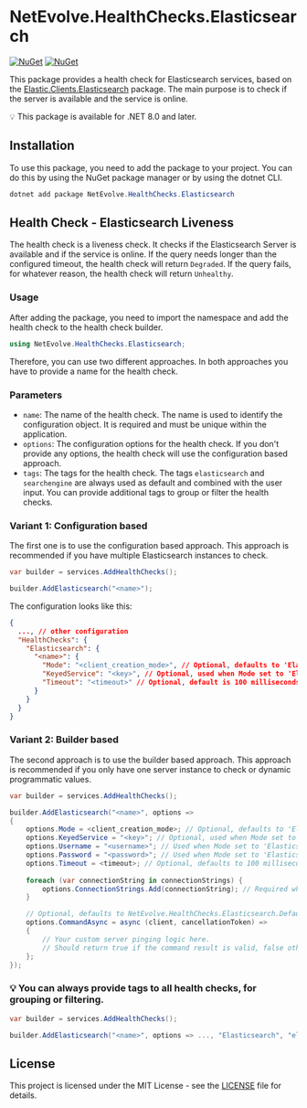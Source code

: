 # NetEvolve.HealthChecks.Elasticsearch

[![NuGet](https://img.shields.io/nuget/v/NetEvolve.HealthChecks.Elasticsearch?logo=nuget)](https://www.nuget.org/packages/NetEvolve.HealthChecks.Elasticsearch/)
[![NuGet](https://img.shields.io/nuget/dt/NetEvolve.HealthChecks.Elasticsearch?logo=nuget)](https://www.nuget.org/packages/NetEvolve.HealthChecks.Elasticsearch/)

This package provides a health check for Elasticsearch services, based on the [Elastic.Clients.Elasticsearch](https://www.nuget.org/packages/Elastic.Clients.Elasticsearch/) package. The main purpose is to check if the server is available and the service is online.

:bulb: This package is available for .NET 8.0 and later.

## Installation
To use this package, you need to add the package to your project. You can do this by using the NuGet package manager or by using the dotnet CLI.
```powershell
dotnet add package NetEvolve.HealthChecks.Elasticsearch
```

## Health Check - Elasticsearch Liveness
The health check is a liveness check. It checks if the Elasticsearch Server is available and if the service is online.
If the query needs longer than the configured timeout, the health check will return `Degraded`.
If the query fails, for whatever reason, the health check will return `Unhealthy`.

### Usage
After adding the package, you need to import the namespace and add the health check to the health check builder.
```csharp
using NetEvolve.HealthChecks.Elasticsearch;
```
Therefore, you can use two different approaches. In both approaches you have to provide a name for the health check.

### Parameters
- `name`: The name of the health check. The name is used to identify the configuration object. It is required and must be unique within the application.
- `options`: The configuration options for the health check. If you don't provide any options, the health check will use the configuration based approach.
- `tags`: The tags for the health check. The tags `elasticsearch` and `searchengine` are always used as default and combined with the user input. You can provide additional tags to group or filter the health checks.

### Variant 1: Configuration based
The first one is to use the configuration based approach. This approach is recommended if you have multiple Elasticsearch instances to check.
```csharp
var builder = services.AddHealthChecks();

builder.AddElasticsearch("<name>");
```

The configuration looks like this:
```json
{
  ..., // other configuration
  "HealthChecks": {
    "Elasticsearch": {
      "<name>": {
        "Mode": "<client_creation_mode>", // Optional, defaults to 'ElasticsearchClientCreationMode.ServiceProvider'
        "KeyedService": "<key>", // Optional, used when Mode set to 'ElasticsearchClientCreationMode.ServiceProvider'
        "Timeout": "<timeout>" // Optional, default is 100 milliseconds
      }
    }
  }
}
```

### Variant 2: Builder based
The second approach is to use the builder based approach. This approach is recommended if you only have one server instance to check or dynamic programmatic values.
```csharp
var builder = services.AddHealthChecks();

builder.AddElasticsearch("<name>", options =>
{
    options.Mode = <client_creation_mode>; // Optional, defaults to 'ElasticsearchClientCreationMode.ServiceProvider'
    options.KeyedService = "<key>"; // Optional, used when Mode set to 'ElasticsearchClientCreationMode.ServiceProvider'
    options.Username = "<username>"; // Used when Mode set to 'ElasticsearchClientCreationMode.UsernameAndPassword' and required when Password is set
    options.Password = "<password>"; // Used when Mode set to 'ElasticsearchClientCreationMode.UsernameAndPassword' and required when Username is set
    options.Timeout = <timeout>; // Optional, defaults to 100 milliseconds
    
    foreach (var connectionString in connectionStrings) {
        options.ConnectionStrings.Add(connectionString); // Required when Mode set to 'ElasticsearchClientCreationMode.UsernameAndPassword'
    }

    // Optional, defaults to NetEvolve.HealthChecks.Elasticsearch.DefaultCommandAsync
    options.CommandAsync = async (client, cancellationToken) =>
    {
        // Your custom server pinging logic here.
        // Should return true if the command result is valid, false otherwise.
    };
});
```

### :bulb: You can always provide tags to all health checks, for grouping or filtering.

```csharp
var builder = services.AddHealthChecks();

builder.AddElasticsearch("<name>", options => ..., "Elasticsearch", "elastic");
```
## License

This project is licensed under the MIT License - see the [LICENSE](../../LICENSE) file for details.

